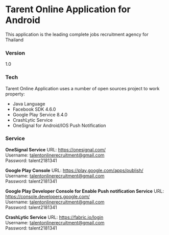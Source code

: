 # Tarent Online Application for Android
This application is the leading complete jobs recruitment agency for Thailand

### Version
1.0

### Tech
Tarent Online Application uses a number of open sources project to work property:
* Java Language
* Facebook SDK 4.6.0
* Google Play Service 8.4.0
* CrashLytic Service
* OneSignal for Android/IOS Push Notification

### Service
**OneSignal Service**
URL: https://onesignal.com/  
Username: talentonlinerecruitment@gmail.com  
Password: talent2181341  
  
**Google Play Console**
URL: https://play.google.com/apps/publish/  
Username: talentonlinerecruitment@gmail.com  
Password: talent2181341  

**Google Play Developer Console for Enable Push notification Service**
URL: https://console.developers.google.com/  
Username: talentonlinerecruitment@gmail.com  
Password: talent2181341  

**CrashLytic Service**
URL: https://fabric.io/login  
Username: talentonlinerecruitment@gmail.com  
Password: talent2181341 
